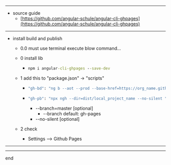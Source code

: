 
---

- source guide
  - [https://github.com/angular-schule/angular-cli-ghpages](https://github.com/angular-schule/angular-cli-ghpages)

---
      
- install build and publish
     <!-- - > 使用当前lib, angular项目默认部署至, git Remotes中 Name="origin" 的远程仓库地址 -->
    
     - 0.0 must use terminal execute blow command...
     - 0 install lib
       - ```cmd
         npm i angular-cli-ghpages --save-dev
         ```
    
     - 1 add this to "package.json" -> "scripts"
       - ```cmd 
         "gh-bd": "ng b --aot --prod --base-href=https://org_name.github.io/repo_name/", 
         ```
       - ```cmd 
         "gh-pb": "npx ngh --dir=dist/local_project_name --no-silent ", 
         ```
         - --branch=master [optional]
            - --branch default: gh-pages
         - --no-silent [optional]
    
     - 2 check
       - Settings --> Github Pages
      
---

---

end
